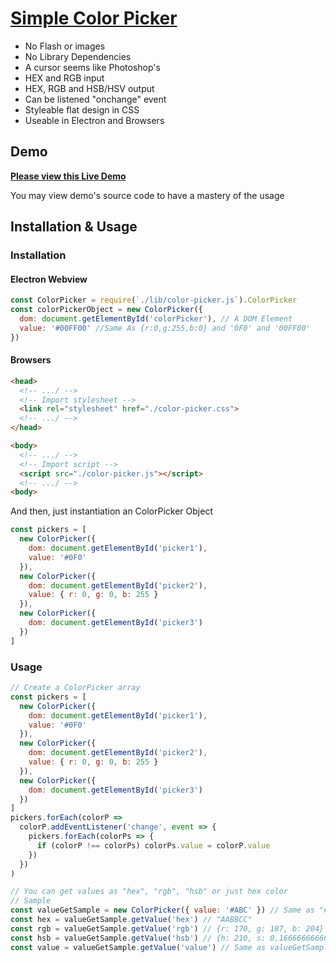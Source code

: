 # [Simple Color Picker](https://github.com/iamapig120/simple-color-picker)

- No Flash or images
- No Library Dependencies
- A cursor seems like Photoshop's
- HEX and RGB input
- HEX, RGB and HSB/HSV output
- Can be listened "onchange" event
- Styleable flat design in CSS
- Useable in Electron and Browsers

## Demo

[**Please view this Live Demo**](https://www.bysb.net/study/color-picker/)

You may view demo's source code to have a mastery of the usage

## Installation & Usage

### Installation

#### Electron Webview

```js
const ColorPicker = require(`./lib/color-picker.js`).ColorPicker
const colorPickerObject = new ColorPicker({
  dom: document.getElementById('colorPicker'), // A DOM Element
  value: '#00FF00' //Same As {r:0,g:255,b:0} and '0F0' and '00FF00'
})
```

#### Browsers

```html
<head>
  <!-- .../ -->
  <!-- Import stylesheet -->
  <link rel="stylesheet" href="./color-picker.css">
  <!-- .../ -->
</head>
```

```html
<body>
  <!-- .../ -->
  <!-- Import script -->
  <script src="./color-picker.js"></script>
  <!-- .../ -->
<body>
```

And then, just instantiation an ColorPicker Object

```js
const pickers = [
  new ColorPicker({
    dom: document.getElementById('picker1'),
    value: '#0F0'
  }),
  new ColorPicker({
    dom: document.getElementById('picker2'),
    value: { r: 0, g: 0, b: 255 }
  }),
  new ColorPicker({
    dom: document.getElementById('picker3')
  })
]
```

### Usage

```js
// Create a ColorPicker array
const pickers = [
  new ColorPicker({
    dom: document.getElementById('picker1'),
    value: '#0F0'
  }),
  new ColorPicker({
    dom: document.getElementById('picker2'),
    value: { r: 0, g: 0, b: 255 }
  }),
  new ColorPicker({
    dom: document.getElementById('picker3')
  })
]
pickers.forEach(colorP =>
  colorP.addEventListener('change', event => {
    pickers.forEach(colorPs => {
      if (colorP !== colorPs) colorPs.value = colorP.value
    })
  })
)

// You can get values as "hex", "rgb", "hsb" or just hex color
// Sample
const valueGetSample = new ColorPicker({ value: '#ABC' }) // Same as "#AABBCC"
const hex = valueGetSample.getValue('hex') // "AABBCC"
const rgb = valueGetSample.getValue('rgb') // {r: 170, g: 187, b: 204}
const hsb = valueGetSample.getValue('hsb') // {h: 210, s: 0.16666666666666663, b: 0.8}
const value = valueGetSample.getValue('value') // Same as valueGetSample.value
```
